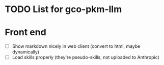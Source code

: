 # TODO List for gco-pkm-llm

# Front end
- [ ] Show markdown nicely in web client (convert to html, maybe dynamically)
- [ ] Load skills properly (they're pseudo-skills, not uploaded to Anthropic)

